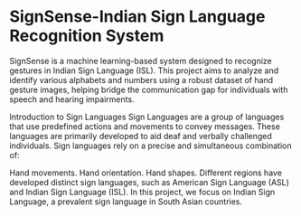 # SignSense-Indian Sign Language Recognition System

SignSense is a machine learning-based system designed to recognize gestures in Indian Sign Language (ISL). This project aims to analyze and identify various alphabets and numbers using a robust dataset of hand gesture images, helping bridge the communication gap for individuals with speech and hearing impairments.

Introduction to Sign Languages
Sign Languages are a group of languages that use predefined actions and movements to convey messages. These languages are primarily developed to aid deaf and verbally challenged individuals. Sign languages rely on a precise and simultaneous combination of:

Hand movements.
Hand orientation.
Hand shapes.
Different regions have developed distinct sign languages, such as American Sign Language (ASL) and Indian Sign Language (ISL). In this project, we focus on Indian Sign Language, a prevalent sign language in South Asian countries.
